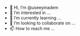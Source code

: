 - 👋 Hi, I’m @useeyinadem
- 👀 I’m interested in ...
- 🌱 I’m currently learning ...
- 💞️ I’m looking to collaborate on ...
- 📫 How to reach me ...

<!---
useeyinadem/useeyinadem is a ✨ special ✨ repository because its `README.md` (this file) appears on your GitHub profile.
You can click the Preview link to take a look at your changes.
--->
